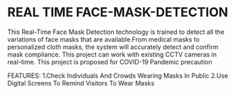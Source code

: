 # REAL TIME FACE-MASK-DETECTION
This Real-Time Face Mask Detection technology is trained to detect all the variations of face masks that are available.From medical masks to personalized cloth masks, the system will accurately detect and confirm mask compliance. This project can work with existing CCTV cameras in real-time. This project is proposed for COVID-19 Pandemic precaution

FEATURES:
1.Check Individuals And Crowds Wearing Masks In Public
2.Use Digital Screens To Remind Visitors To Wear Masks
